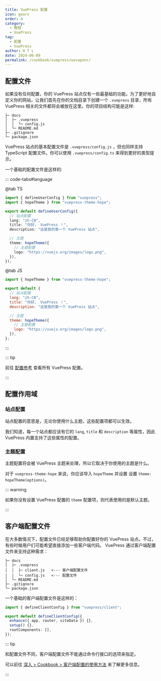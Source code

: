 ```yaml
---
title: VuePress 配置
icon: gears
order: 4
category:
  - 教程
  - VuePress
tag:
  - 配置
  - VuePress
author: H T L
date: 2024-06-09
permalink: /cookbook/vuepress/wxvaponr/
---
```


## 配置文件

如果没有任何配置，你的 VuePress 站点仅有一些最基础的功能。为了更好地自定义你的网站，让我们首先在你的文档目录下创建一个 `.vuepress` 目录，所有 VuePress 相关的文件都将会被放在这里。你的项目结构可能是这样:

```
├─ docs
│  ├─ .vuepress
│  │  └─ config.js
│  └─ README.md
├─ .gitignore
└─ package.json
```

VuePress 站点的基本配置文件是 `.vuepress/config.js` ，但也同样支持 TypeScript 配置文件。你可以使用 `.vuepress/config.ts` 来得到更好的类型提示。

一个基础的配置文件是这样的:

::: code-tabs#language

@tab TS

```ts
import { defineUserConfig } from "vuepress";
import { hopeTheme } from "vuepress-theme-hope";

export default defineUserConfig({
  // 站点配置
  lang: "zh-CN",
  title: "你好， VuePress ！",
  description: "这是我的第一个 VuePress 站点",

  // 主题
  theme: hopeTheme({
    // 主题配置
    logo: "https://vuejs.org/images/logo.png",
  }),
});
```

@tab JS

```js
import { hopeTheme } from "vuepress-theme-hope";

export default {
  // 站点配置
  lang: "zh-CN",
  title: "你好， VuePress ！",
  description: "这是我的第一个 VuePress 站点",

  // 主题
  theme: hopeTheme({
    // 主题配置
    logo: "https://vuejs.org/images/logo.png",
  }),
};
```

:::

::: tip

前往 [配置参考](https://vuejs.press/zh/reference/config.html) 查看所有 VuePress 配置。

:::

## 配置作用域

### 站点配置

站点配置的意思是，无论你使用什么主题，这些配置项都可以生效。

我们知道，每一个站点都应该有它的 `lang`, `title` 和 `description` 等属性，因此 VuePress 内置支持了这些属性的配置。

### 主题配置

主题配置将会被 VuePress 主题来处理，所以它取决于你使用的主题是什么。

对于 `vuepress-theme-hope` 来说，你应该导入 `hopeTheme` 并设置 设置 `theme: hopeTheme(options)`。

::: warning

如果你没有设置 VuePress 配置的 `theme` 配置项，则代表使用的是默认主题。

:::

## 客户端配置文件

在大多数情况下，配置文件已经足够帮助你配置好你的 VuePress 站点。不过，有些时候用户们可能希望直接添加一些客户端代码。 VuePress 通过客户端配置文件来支持这种需求：

```
├─ docs
│  ├─ .vuepress
│  │  ├─ client.js   <--- 客户端配置文件
│  │  └─ config.js   <--- 配置文件
│  └─ README.md
├─ .gitignore
└─ package.json
```

一个基础的客户端配置文件是这样的：

```ts
import { defineClientConfig } from "vuepress/client";

export default defineClientConfig({
  enhance({ app, router, siteData }) {},
  setup() {},
  rootComponents: [],
});
```

::: tip

和配置文件不同，客户端配置文件不能通过命令行接口的选项来指定。

可以前往 [深入 > Cookbook > 客户端配置的使用方法](https://vuejs.press/zh/advanced/cookbook/usage-of-client-config.html) 来了解更多信息。

:::

